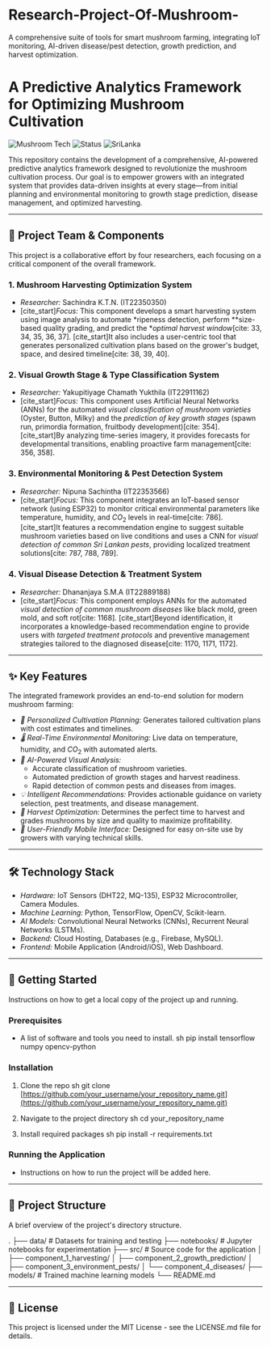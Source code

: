 # Research-Project-Of-Mushroom-
A comprehensive suite of tools for smart mushroom farming, integrating IoT monitoring, AI-driven disease/pest detection, growth prediction, and harvest optimization.


# A Predictive Analytics Framework for Optimizing Mushroom Cultivation

![Mushroom Tech](https://img.shields.io/badge/Project--ID-25--26J--211-blue)
![Status](https://img.shields.io/badge/Status-In%20Development-green)
![SriLanka](https://img.shields.io/badge/Institution-SLIIT,%20Sri%20Lanka-darkgreen)

This repository contains the development of a comprehensive, AI-powered predictive analytics framework designed to revolutionize the mushroom cultivation process. Our goal is to empower growers with an integrated system that provides data-driven insights at every stage—from initial planning and environmental monitoring to growth stage prediction, disease management, and optimized harvesting.

---

## 👥 Project Team & Components

This project is a collaborative effort by four researchers, each focusing on a critical component of the overall framework.

### 1. Mushroom Harvesting Optimization System
* *Researcher:* Sachindra K.T.N. (IT22350350)
* [cite_start]*Focus:* This component develops a smart harvesting system using image analysis to automate *ripeness detection, perform **size-based quality grading, and predict the **optimal harvest window*[cite: 33, 34, 35, 36, 37]. [cite_start]It also includes a user-centric tool that generates personalized cultivation plans based on the grower's budget, space, and desired timeline[cite: 38, 39, 40].

### 2. Visual Growth Stage & Type Classification System
* *Researcher:* Yakupitiyage Chamath Yukthila (IT22911162)
* [cite_start]*Focus:* This component uses Artificial Neural Networks (ANNs) for the automated *visual classification of mushroom varieties* (Oyster, Button, Milky) and the *prediction of key growth stages* (spawn run, primordia formation, fruitbody development)[cite: 354]. [cite_start]By analyzing time-series imagery, it provides forecasts for developmental transitions, enabling proactive farm management[cite: 356, 358].

### 3. Environmental Monitoring & Pest Detection System
* *Researcher:* Nipuna Sachintha (IT22353566)
* [cite_start]*Focus:* This component integrates an IoT-based sensor network (using ESP32) to monitor critical environmental parameters like temperature, humidity, and $CO_2$ levels in real-time[cite: 786]. [cite_start]It features a recommendation engine to suggest suitable mushroom varieties based on live conditions and uses a CNN for *visual detection of common Sri Lankan pests*, providing localized treatment solutions[cite: 787, 788, 789].

### 4. Visual Disease Detection & Treatment System
* *Researcher:* Dhananjaya S.M.A (IT22889188)
* [cite_start]*Focus:* This component employs ANNs for the automated *visual detection of common mushroom diseases* like black mold, green mold, and soft rot[cite: 1168]. [cite_start]Beyond identification, it incorporates a knowledge-based recommendation engine to provide users with *targeted treatment protocols* and preventive management strategies tailored to the diagnosed disease[cite: 1170, 1171, 1172].

---

## ✨ Key Features

The integrated framework provides an end-to-end solution for modern mushroom farming:

* *🌱 Personalized Cultivation Planning:* Generates tailored cultivation plans with cost estimates and timelines.
* *🌡 Real-Time Environmental Monitoring:* Live data on temperature, humidity, and $CO_2$ with automated alerts.
* *🍄 AI-Powered Visual Analysis:*
    * Accurate classification of mushroom varieties.
    * Automated prediction of growth stages and harvest readiness.
    * Rapid detection of common pests and diseases from images.
* *💡 Intelligent Recommendations:* Provides actionable guidance on variety selection, pest treatments, and disease management.
* *🚜 Harvest Optimization:* Determines the perfect time to harvest and grades mushrooms by size and quality to maximize profitability.
* *📱 User-Friendly Mobile Interface:* Designed for easy on-site use by growers with varying technical skills.

---

## 🛠 Technology Stack

* *Hardware:* IoT Sensors (DHT22, MQ-135), ESP32 Microcontroller, Camera Modules.
* *Machine Learning:* Python, TensorFlow, OpenCV, Scikit-learn.
* *AI Models:* Convolutional Neural Networks (CNNs), Recurrent Neural Networks (LSTMs).
* *Backend:* Cloud Hosting, Databases (e.g., Firebase, MySQL).
* *Frontend:* Mobile Application (Android/iOS), Web Dashboard.

---

## 🚀 Getting Started

Instructions on how to get a local copy of the project up and running.

### Prerequisites

* A list of software and tools you need to install.
    sh
    pip install tensorflow numpy opencv-python
    

### Installation

1.  Clone the repo
    sh
    git clone [https://github.com/your_username/your_repository_name.git](https://github.com/your_username/your_repository_name.git)
    
2.  Navigate to the project directory
    sh
    cd your_repository_name
    
3.  Install required packages
    sh
    pip install -r requirements.txt
    

### Running the Application

* Instructions on how to run the project will be added here.

---

## 📂 Project Structure

A brief overview of the project's directory structure.


.
├── data/                  # Datasets for training and testing
├── notebooks/             # Jupyter notebooks for experimentation
├── src/                   # Source code for the application
│   ├── component_1_harvesting/
│   ├── component_2_growth_prediction/
│   ├── component_3_environment_pests/
│   └── component_4_diseases/
├── models/                # Trained machine learning models
└── README.md


---

## 📄 License

This project is licensed under the MIT License - see the LICENSE.md file for details.
